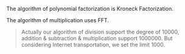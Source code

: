 The algorithm of polynomial factorization is Kroneck Factorization.

The algorithm of multiplication uses FFT.

> Actually our algorithm of division support the degree of 10000, addition & subtraction & multiplication support 1000000. But considering Internet transportation, we set the limit 1000.
